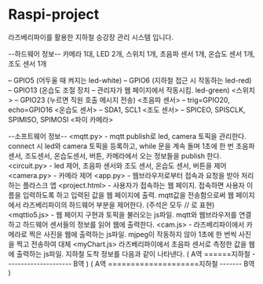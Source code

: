 # Raspi-project
라즈베리파이를 활용한 지하철 승강장 관리 시스템 입니다.

--하드웨어 정보--
카메라 1대, LED 2개, 스위치 1개, 초음파 센서 1개, 온습도 센서 1개, 조도 센서 1개

<LED1> – GPIO5 (어두울 때 켜지는 led-white)
<LED2> – GPIO6 (지하철 접근 시 작동하는 led-red)
<LED3> – GPIO13 (온습도 조절 장치 – 관리자가 웹 페이지에서 작동시킴. led-green)
<스위치> – GPIO23 (누르면 직원 호출 메시지 전송)
<초음파 센서> – trig=GPIO20, echo=GPIO16
<온습도 센서> – SDA1, SCL1
<조도 센서> – SPICEO, SPISCLK, SPIMISO, SPIMOSI
<파이 카메라>

--소프트웨어 정보--
<mqtt.py> - mqtt publish로 led, camera 토픽을 관리한다. connect 시 led와 camera 토픽을 등록하고, while 문을 계속 돌며 1초에 한 번 초음파센서, 조도센서, 온습도센서, 버튼, 카메라에서 오는 정보들을 publish 한다.
<circuit.py> - led 제어, 초음파 센서와 조도 센서, 온습도 센서, 버튼을 제어
<camera.py> - 카메라 제어
<app.py> - 웹브라우저로부터 접속과 요청을 받아 처리하는 플라스크 앱
<project.html> - 사용자가 접속하는 웹 페이지. 접속하면 사용자 이름을 입력하도록 하고 입력된 값을 웹 페이지에 출력. mqtt값을 전송함으로써 웹 페이지에서 라즈베리파이의 하드웨어 부분을 제어한다. (주석은 모두 // 로 표현)
<mqttio5.js> - 웹 페이지 구현과 토픽을 불러오는 js파일. mqtt와 웹브라우저를 연결하고 하드웨어 센서들의 정보를 읽어 웹에 출력한다. 
<cam.js> - 라즈베리파이에서 카메라로 찍은 사진을 웹에 출력하는 js파일. mjpeg이 작동하지 않아 1초에 한 번씩 사진을 찍고 전송하여 대체
<myChart.js>
라즈베리파이에서 초음파 센서로 측정한 값을 웹에 출력하는 js파일. 지하철 도착 정보를 다음과 같이 나타낸다.
          ( A역 ======지하철 --------------------- B역 )
          ( A역 ====================지하철 ------- B역 )
